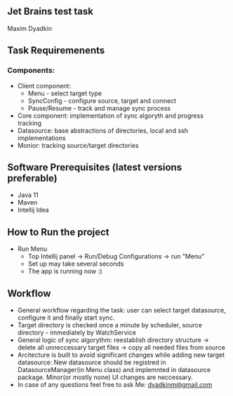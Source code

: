 ## Jet Brains test task
Maxim Dyadkin

## Task Requiremenents
  ### Components:
  - Client component:
    - Menu - select target type
    - SyncConfig - configure source, target and connect
    - Pause/Resume - track and manage sync process
  - Core component: implementation of sync algoryth and progress tracking
  - Datasource: base abstractions of directories, local and ssh implementations
  - Monior: tracking source/target directories

## Software Prerequisites (latest versions preferable)
  - Java 11
  - Maven 
  - Intellij Idea

## How to Run the project
  - Run Menu
    - Top Intellij panel -> Run/Debug Configurations -> run "Menu"
    - Set up may take several seconds
    - The app is running now :)
   
## Workflow
 - General workflow regarding the task: user can select target datasource,
  configure it and finally start sync.
 - Target directory is checked once a minute by scheduler, source directory - immediately by WatchService
 - General logic of sync algorythm:
  reestablish directory structure -> delete all unneccessary target files -> copy all needed files from source
 - Arcitecture is built to avoid significant changes while adding new target datasource:
  New datasource should be registred in DatasourceManager(in Menu class)
   and implemnted in datasource package. Minor(or mostly none) UI changes are neccessary.
 - In case of any questions feel free to ask Me: dyadkinm@gmail.com
